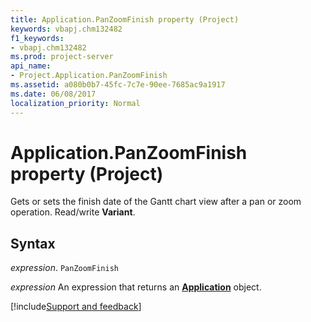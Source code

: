 ```yaml
---
title: Application.PanZoomFinish property (Project)
keywords: vbapj.chm132482
f1_keywords:
- vbapj.chm132482
ms.prod: project-server
api_name:
- Project.Application.PanZoomFinish
ms.assetid: a080b0b7-45fc-7c7e-90ee-7685ac9a1917
ms.date: 06/08/2017
localization_priority: Normal
---
```



# Application.PanZoomFinish property (Project)

Gets or sets the finish date of the Gantt chart view after a pan or zoom operation. Read/write  **Variant**.


## Syntax

_expression_. `PanZoomFinish`

 _expression_ An expression that returns an **[Application](Project.Application.md)** object.

[!include[Support and feedback](~/includes/feedback-boilerplate.md)]